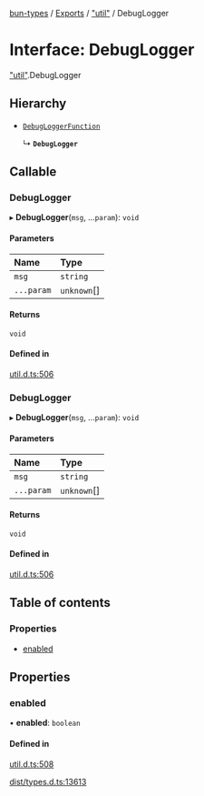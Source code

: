 [bun-types](https://github.com/oven-sh/bun-types/blob/master/api-docs/README.md) / [Exports](https://github.com/oven-sh/bun-types/blob/master/api-docs/modules.md) / ["util"](https://github.com/oven-sh/bun-types/blob/master/api-docs/modules/util_.md) / DebugLogger

# Interface: DebugLogger

["util"](https://github.com/oven-sh/bun-types/blob/master/api-docs/modules/util_.md).DebugLogger

## Hierarchy

- [`DebugLoggerFunction`](https://github.com/oven-sh/bun-types/blob/master/api-docs/modules/util_.md#debugloggerfunction)

  ↳ **`DebugLogger`**

## Callable

### DebugLogger

▸ **DebugLogger**(`msg`, ...`param`): `void`

#### Parameters

| Name | Type |
| :------ | :------ |
| `msg` | `string` |
| `...param` | `unknown`[] |

#### Returns

`void`

#### Defined in

[util.d.ts:506](https://github.com/valgaze/bun-types/blob/6f8dbf8/util.d.ts#L506)

### DebugLogger

▸ **DebugLogger**(`msg`, ...`param`): `void`

#### Parameters

| Name | Type |
| :------ | :------ |
| `msg` | `string` |
| `...param` | `unknown`[] |

#### Returns

`void`

#### Defined in

[util.d.ts:506](https://github.com/valgaze/bun-types/blob/6f8dbf8/util.d.ts#L506)

## Table of contents

### Properties

- [enabled](https://github.com/oven-sh/bun-types/blob/master/api-docs/interfaces/util_.DebugLogger.md#enabled)

## Properties

### enabled

• **enabled**: `boolean`

#### Defined in

[util.d.ts:508](https://github.com/valgaze/bun-types/blob/6f8dbf8/util.d.ts#L508)

[dist/types.d.ts:13613](https://github.com/valgaze/bun-types/blob/6f8dbf8/dist/types.d.ts#L13613)
